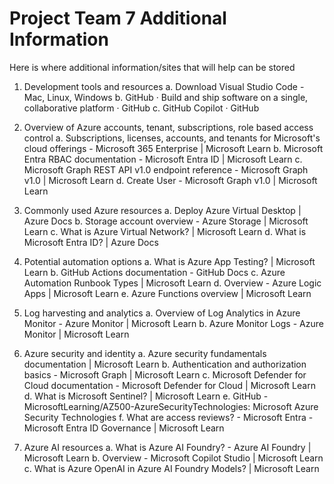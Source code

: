 # Project Team 7 Additional Information 
Here is where additional information/sites that will help can be stored

1. Development tools and resources
a. Download Visual Studio Code - Mac, Linux, Windows
b. GitHub · Build and ship software on a single, collaborative platform · GitHub
c. GitHub Copilot · GitHub

2. Overview of Azure accounts, tenant, subscriptions, role based access control
a. Subscriptions, licenses, accounts, and tenants for Microsoft's cloud offerings - Microsoft 365 Enterprise | Microsoft Learn
b. Microsoft Entra RBAC documentation - Microsoft Entra ID | Microsoft Learn
c. Microsoft Graph REST API v1.0 endpoint reference - Microsoft Graph v1.0 | Microsoft Learn
d. Create User - Microsoft Graph v1.0 | Microsoft Learn

3. Commonly used Azure resources
a. Deploy Azure Virtual Desktop | Azure Docs
b. Storage account overview - Azure Storage | Microsoft Learn
c. What is Azure Virtual Network? | Microsoft Learn
d. What is Microsoft Entra ID? | Azure Docs

4. Potential automation options
a. What is Azure App Testing? | Microsoft Learn
b. GitHub Actions documentation - GitHub Docs
c. Azure Automation Runbook Types | Microsoft Learn
d. Overview - Azure Logic Apps | Microsoft Learn
e. Azure Functions overview | Microsoft Learn

5. Log harvesting and analytics
a. Overview of Log Analytics in Azure Monitor - Azure Monitor | Microsoft Learn
b. Azure Monitor Logs - Azure Monitor | Microsoft Learn

6. Azure security and identity 
a. Azure security fundamentals documentation | Microsoft Learn
b. Authentication and authorization basics - Microsoft Graph | Microsoft Learn
c. Microsoft Defender for Cloud documentation - Microsoft Defender for Cloud | Microsoft Learn
d. What is Microsoft Sentinel? | Microsoft Learn
e. GitHub - MicrosoftLearning/AZ500-AzureSecurityTechnologies: Microsoft Azure Security Technologies
f. What are access reviews? - Microsoft Entra - Microsoft Entra ID Governance | Microsoft Learn

7. Azure AI resources
a. What is Azure AI Foundry? - Azure AI Foundry | Microsoft Learn
b. Overview - Microsoft Copilot Studio | Microsoft Learn
c. What is Azure OpenAI in Azure AI Foundry Models? | Microsoft Learn

